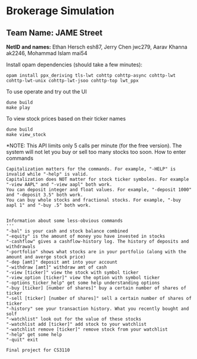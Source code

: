 # **Brokerage Simulation**
## Team Name: JAME Street


**NetID and names:** Ethan Hersch esh87, Jerry Chen jwc279, Aarav Khanna ak2246, Mohammad Islam mai54

Install opam dependencies (should take a few minutes):
```
opam install ppx_deriving tls-lwt cohttp cohttp-async cohttp-lwt cohttp-lwt-unix cohttp-lwt-jsoo cohttp-top lwt_ppx
```

To use operate and try out the UI
```
dune build
make play
```

To view stock prices based on their ticker names
```
dune build
make view_stock
```
*NOTE: This API limits only 5 calls per minute (for the free version). The system will not let you buy or sell too many stocks too soon.
How to enter commands
```
Capitalization matters for the commands. For example, "-HELP" is invalid while "-help" is valid.
Capitalization does NOT matter for stock ticker symboles. For example "-view AAPL" and "-view aapl" both work.
You can deposit integer and float values. For example, "-deposit 1000" and "-deposit 3.5" both work.
You can buy whole stocks and fractional stocks. For example, "-buy aapl 1" and "-buy .5" both work.


Information about some less-obvious commands
'''
"-bal" is your cash and stock balance combined
"-equity" is the amount of money you have invested in stocks
"-cashflow" gives a cashflow-history log. The history of deposits and withdrawals
"-portfolio" shows what stocks are in your portfolio (along with the amount and averge stock price)
"-dep [amt]" deposit amt into your account
"-withdraw [amt]" withdraw amt of cash
"-view [ticker]" view the stock with symbol ticker
"-view_option [ticker]" view the option with symbol ticker
"-options_ticker_help" get some help understanding options
"-buy [ticker] [number of shares]" buy a certain number of shares of ticker
"-sell [ticker] [number of shares]" sell a certain number of shares of ticker
"-history" see your transaction history. What you recently bought and solf
"-watchlist" look out for the value of these stocks
"-watchlist add [ticker]" add stock to your watchlist
"-watchlist remove [ticker]" remove stock from your watchlist
"-help" get some help
"-quit" exit

Final project for CS3110